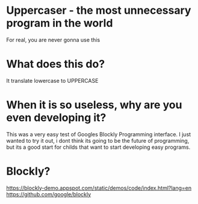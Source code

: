 # Uppercaser - the most unnecessary program in the world
For real, you are never gonna use this
# What does this do?
It translate lowercase to UPPERCASE
# When it is so useless, why are you even developing it?
This was a very easy test of Googles Blockly Programming interface. I just wanted to try it out, i dont think its going to be the future of programming, but its a good start for childs that want to start developing easy programs.
# Blockly?
https://blockly-demo.appspot.com/static/demos/code/index.html?lang=en
https://github.com/google/blockly
